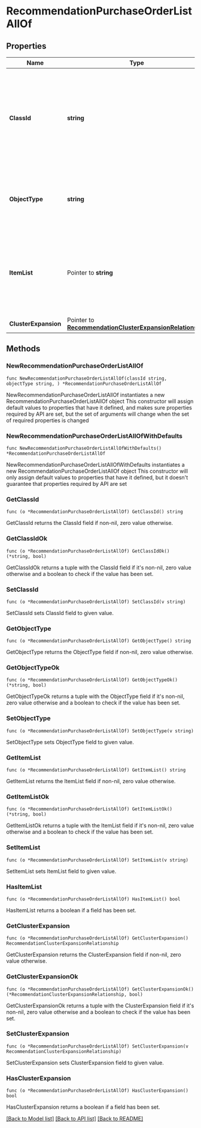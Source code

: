 # RecommendationPurchaseOrderListAllOf

## Properties

Name | Type | Description | Notes
------------ | ------------- | ------------- | -------------
**ClassId** | **string** | The fully-qualified name of the instantiated, concrete type. This property is used as a discriminator to identify the type of the payload when marshaling and unmarshaling data. | [default to "recommendation.PurchaseOrderList"]
**ObjectType** | **string** | The fully-qualified name of the instantiated, concrete type. The value should be the same as the &#39;ClassId&#39; property. | [default to "recommendation.PurchaseOrderList"]
**ItemList** | Pointer to **string** | The comma seperated list of items for the current recommendation. This can be used to generate an estimate by uploading it to Cisco Commerce Workspace. | [optional] [readonly] 
**ClusterExpansion** | Pointer to [**RecommendationClusterExpansionRelationship**](RecommendationClusterExpansionRelationship.md) |  | [optional] 

## Methods

### NewRecommendationPurchaseOrderListAllOf

`func NewRecommendationPurchaseOrderListAllOf(classId string, objectType string, ) *RecommendationPurchaseOrderListAllOf`

NewRecommendationPurchaseOrderListAllOf instantiates a new RecommendationPurchaseOrderListAllOf object
This constructor will assign default values to properties that have it defined,
and makes sure properties required by API are set, but the set of arguments
will change when the set of required properties is changed

### NewRecommendationPurchaseOrderListAllOfWithDefaults

`func NewRecommendationPurchaseOrderListAllOfWithDefaults() *RecommendationPurchaseOrderListAllOf`

NewRecommendationPurchaseOrderListAllOfWithDefaults instantiates a new RecommendationPurchaseOrderListAllOf object
This constructor will only assign default values to properties that have it defined,
but it doesn't guarantee that properties required by API are set

### GetClassId

`func (o *RecommendationPurchaseOrderListAllOf) GetClassId() string`

GetClassId returns the ClassId field if non-nil, zero value otherwise.

### GetClassIdOk

`func (o *RecommendationPurchaseOrderListAllOf) GetClassIdOk() (*string, bool)`

GetClassIdOk returns a tuple with the ClassId field if it's non-nil, zero value otherwise
and a boolean to check if the value has been set.

### SetClassId

`func (o *RecommendationPurchaseOrderListAllOf) SetClassId(v string)`

SetClassId sets ClassId field to given value.


### GetObjectType

`func (o *RecommendationPurchaseOrderListAllOf) GetObjectType() string`

GetObjectType returns the ObjectType field if non-nil, zero value otherwise.

### GetObjectTypeOk

`func (o *RecommendationPurchaseOrderListAllOf) GetObjectTypeOk() (*string, bool)`

GetObjectTypeOk returns a tuple with the ObjectType field if it's non-nil, zero value otherwise
and a boolean to check if the value has been set.

### SetObjectType

`func (o *RecommendationPurchaseOrderListAllOf) SetObjectType(v string)`

SetObjectType sets ObjectType field to given value.


### GetItemList

`func (o *RecommendationPurchaseOrderListAllOf) GetItemList() string`

GetItemList returns the ItemList field if non-nil, zero value otherwise.

### GetItemListOk

`func (o *RecommendationPurchaseOrderListAllOf) GetItemListOk() (*string, bool)`

GetItemListOk returns a tuple with the ItemList field if it's non-nil, zero value otherwise
and a boolean to check if the value has been set.

### SetItemList

`func (o *RecommendationPurchaseOrderListAllOf) SetItemList(v string)`

SetItemList sets ItemList field to given value.

### HasItemList

`func (o *RecommendationPurchaseOrderListAllOf) HasItemList() bool`

HasItemList returns a boolean if a field has been set.

### GetClusterExpansion

`func (o *RecommendationPurchaseOrderListAllOf) GetClusterExpansion() RecommendationClusterExpansionRelationship`

GetClusterExpansion returns the ClusterExpansion field if non-nil, zero value otherwise.

### GetClusterExpansionOk

`func (o *RecommendationPurchaseOrderListAllOf) GetClusterExpansionOk() (*RecommendationClusterExpansionRelationship, bool)`

GetClusterExpansionOk returns a tuple with the ClusterExpansion field if it's non-nil, zero value otherwise
and a boolean to check if the value has been set.

### SetClusterExpansion

`func (o *RecommendationPurchaseOrderListAllOf) SetClusterExpansion(v RecommendationClusterExpansionRelationship)`

SetClusterExpansion sets ClusterExpansion field to given value.

### HasClusterExpansion

`func (o *RecommendationPurchaseOrderListAllOf) HasClusterExpansion() bool`

HasClusterExpansion returns a boolean if a field has been set.


[[Back to Model list]](../README.md#documentation-for-models) [[Back to API list]](../README.md#documentation-for-api-endpoints) [[Back to README]](../README.md)


